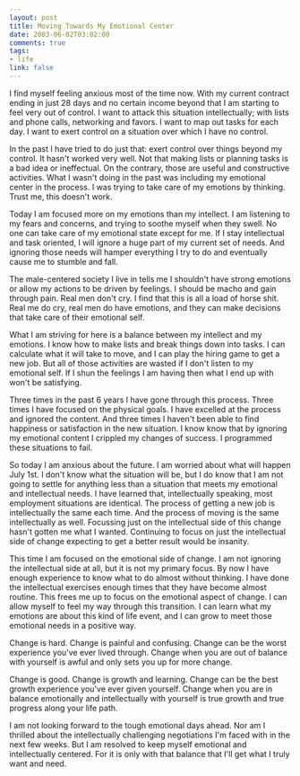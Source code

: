 ```yaml
--- 
layout: post
title: Moving Towards My Emotional Center
date: 2003-06-02T03:02:00
comments: true
tags:
- life
link: false
---
```

I find myself feeling anxious most of the time now. With my current contract ending in just 28 days and no certain income beyond that I am starting to feel very out of control. I want to attack this situation intellectually; with lists and phone calls, networking and favors. I want to map out tasks for each day. I want to exert control on a situation over which I have no control.

In the past I have tried to do just that: exert control over things beyond my control. It hasn't worked very well. Not that making lists or planning tasks is a bad idea or ineffectual. On the contrary, those are useful and constructive activities. What I wasn't doing in the past was including my emotional center in the process. I was trying to take care of my emotions by thinking. Trust me, this doesn't work.

Today I am focused more on my emotions than my intellect. I am listening to my fears and concerns, and trying to soothe myself when they swell. No one can take care of my emotional state except for me. If I stay intellectual and task oriented, I will ignore a huge part of my current set of needs. And ignoring those needs will hamper everything I try to do and eventually cause me to stumble and fall.

The male-centered society I live in tells me I shouldn't have strong emotions or allow my actions to be driven by feelings. I should be macho and gain through pain. Real men don't cry. I find that this is all a load of horse shit. Real me do cry, real men do have emotions, and they can make decisions that take care of their emotional self.

What I am striving for here is a balance between my intellect and my emotions. I know how to make lists and break things down into tasks. I can calculate what it will take to move, and I can play the hiring game to get a new job. But all of those activities are wasted if I don't listen to my emotional self. If I shun the feelings I am having then what I end up with won't be satisfying.

Three times in the past 6 years I have gone through this process. Three times I have focused on the physical goals. I have excelled at the process and ignored the content. And three times I haven't been able to find happiness or satisfaction in the new situation. I know know that by ignoring my emotional content I crippled my changes of success. I programmed these situations to fail.

So today I am anxious about the future. I am worried about what will happen July 1st. I don't know what the situation will be, but I do know that I am not going to settle for anything less than a situation that meets my emotional and intellectual needs. I have learned that, intellectually speaking, most employment situations are identical. The process of getting a new job is intellectually the same each time. And the process of moving is the same intellectually as well. Focussing just on the intellectual side of this change hasn't gotten me what I wanted. Continuing to focus on just the intellectual side of change expecting to get a better result would be insanity.

This time I am focused on the emotional side of change. I am not ignoring the intellectual side at all, but it is not my primary focus. By now I have enough experience to know what to do almost without thinking. I have done the intellectual exercises enough times that they have become almost routine. This frees me up to focus on the emotional aspect of change. I can allow myself to feel my way through this transition. I can learn what my emotions are about this kind of life event, and I can grow to meet those emotional needs in a positive way.

Change is hard. Change is painful and confusing. Change can be the worst experience you've ever lived through. Change when you are out of balance with yourself is awful and only sets you up for more change.

Change is good. Change is growth and learning. Change can be the best growth experience you've ever given yourself. Change when you are in balance emotionally and intellectually with yourself is true growth and true progress along your life path.

I am not looking forward to the tough emotional days ahead. Nor am I thrilled about the intellectually challenging negotiations I'm faced with in the next few weeks. But I am resolved to keep myself emotional and intellectually centered. For it is only with that balance that I'll get what I truly want and need.
